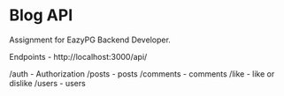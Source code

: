 # Blog API
Assignment for EazyPG Backend Developer.

Endpoints - http://localhost:3000/api/

/auth - Authorization
/posts - posts
/comments - comments
/like - like or dislike
/users - users
